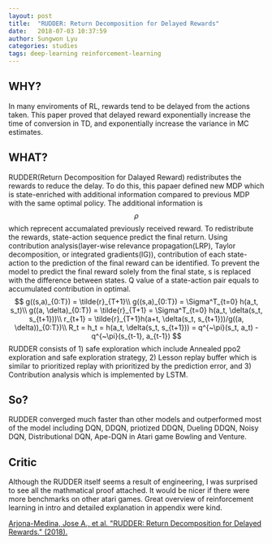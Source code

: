 ```yaml
---
layout: post
title:  "RUDDER: Return Decomposition for Delayed Rewards"
date:   2018-07-03 10:37:59
author: Sungwon Lyu
categories: studies
tags: deep-learning reinforcement-learning
---
```

## WHY? 
In many enviroments of RL, rewards tend to be delayed from the actions taken. This paper proved that delayed reward exponentially increase the time of conversion in TD, and exponentially increase the variance in MC estimates. 

## WHAT?
RUDDER(Return Decomposition for Dalayed Reward) redistributes the rewards to reduce the delay. To do this, this papaer defined new MDP which is state-enriched with additional information compared to previous MDP with the same optimal policy. The additional information is $$\rho$$ which reprecent accumalated previously received reward. To redistribute the rewards, state-action sequence predict the final return. Using contribution analysis(layer-wise relevance propagation(LRP), Taylor decomposition, or integrated gradients(IG)), contribution of each state-action to the prediction of the final reward can be identified. To prevent the model to predict the final reward solely from the final state, s is replaced with the difference between states. Q value of a state-action pair equals to accumulated contribution in optimal. 
$$
g((s,a)_{0:T}) = \tilde{r}_{T+1}\\
g((s,a)_{0:T}) = \Sigma^T_{t=0} h(a_t, s_t)\\
g((a, \delta)_{0:T}) = \tilde{r}_{T+1} = \Sigma^T_{t=0} h(a_t, \delta(s_t, s_{t+1}))\\
r_{t+1} = \tilde{r}_{T+1}h(a+t, \delta(s_t, s_{t+1}))/g((a, \delta))_{0:T})\\
R_t = h_t = h(a_t, \delta(s_t, s_{t+1})) = q^{~\pi}(s_t, a_t) - q^{~\pi}(s_{t-1}, a_{t-1})
$$
RUDDER consists of 1) safe exploration which include Annealed ppo2 exploration and safe exploration strategy, 2) Lesson replay buffer which is similar to prioritized replay with prioritized by the prediction error, and 3) Contribution analysis which is implemented by LSTM.

## So?
RUDDER converged much faster than other models and outperformed most of the model including DQN, DDQN, priotized DDQN, Dueling DDQN, Noisy DQN, Distributional DQN, Ape-DQN in Atari game Bowling and Venture.

## Critic
Although the RUDDER itself seems a result of engineering, I was surprised to see all the mathmatical proof attached. It would be nicer if there were more benchmarks on other atari games. Great overview of reinforcement learning in intro and detailed explanation in appendix were kind. 

[Arjona-Medina, Jose A., et al. "RUDDER: Return Decomposition for Delayed Rewards." (2018).](https://arxiv.org/abs/1806.07857)